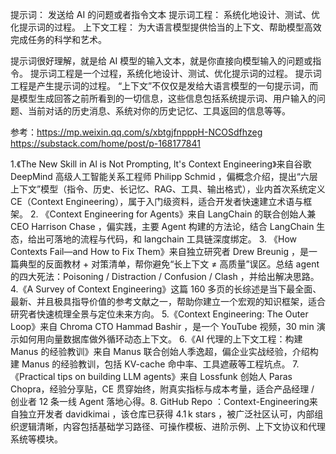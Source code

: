 提示词： 发送给 AI 的问题或者指令文本
提示词工程： 系统化地设计、测试、优化提示词的过程。
上下文工程： 为大语言模型提供恰当的上下文、帮助模型高效完成任务的科学和艺术。

提示词很好理解，就是给 AI 模型的输入文本，就是你直接向模型输入的问题或指令。
提示词工程是一个过程，系统化地设计、测试、优化提示词的过程。
提示词工程是产生提示词的过程。
“上下文”不仅仅是发给大语言模型的一句提示词，而是模型生成回答之前所看到的一切信息，这些信息包括系统提示词、用户输入的问题、当前对话的历史消息、系统对你的历史记忆、工具返回的信息等等。

参考：https://mp.weixin.qq.com/s/xbtgjfnpppH-NCOSdfhzeg
https://substack.com/home/post/p-168177841

1.《The New Skill in Al is Not Prompting, lt's Context Engineering》来自谷歌 DeepMind 高级人工智能关系工程师 Philipp Schmid ，偏概念介绍，提出“六层上下文”模型（指令、历史、长记忆、RAG、工具、输出格式），业内首次系统定义 CE（Context Engineering），属于入门级资料，适合开发者快速建立术语与框架。
2. 《Context Engineering for Agents》来自 LangChain 的联合创始人兼 CEO Harrison Chase ，偏实践，主要 Agent 构建的方法论，结合 LangChain 生态，给出可落地的流程与代码，和 langchain 工具链深度绑定。
3. 《How Contexts Fail—and How to Fix Them》来自独立研究者 Drew Breunig ，是一篇典型的反面教材 + 对策清单，帮你避免“长上下文 ≠ 高质量”误区。总结 agent 的四大死法：Poisoning / Distraction / Confusion / Clash ，并给出解决思路。
4.《A Survey of Context Engineering》这篇 160 多页的长综述是当下最全面、最新、并且极具指导价值的参考文献之一，帮助你建立一个宏观的知识框架，适合研究者快速梳理全景与定位未来方向。
5.《Context Engineering: The Outer Loop》来自 Chroma CTO Hammad Bashir ，是一个 YouTube 视频，30 min 演示如何用向量数据库做外循环动态上下文。
6.《AI 代理的上下文工程：构建 Manus 的经验教训》来自 Manus 联合创始人季逸超，偏企业实战经验，介绍构建 Manus 的经验教训，包括 KV-cache 命中率、工具遮蔽等工程坑点。
7.《Practical tips on building LLM agents》来自 Lossfunk 创始人 Paras Chopra，经验分享贴，CE 贯穿始终，附真实指标与成本考量，适合产品经理 / 创业者 12 条一线 Agent 落地心得。8. GitHub Repo ：Context-Engineering来自独立开发者 davidkimai ，该仓库已获得 4.1 k stars ，被广泛社区认可，内部组织逻辑清晰，内容包括基础学习路径、可操作模板、进阶示例、上下文协议和代理系统等模块。